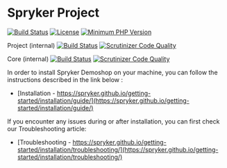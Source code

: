 # Spryker Project
[![Build Status](https://api.travis-ci.org/spryker/demoshop.svg?branch=master)](https://travis-ci.org/spryker/demoshop)
[![License](https://img.shields.io/github/license/spryker/demoshop.svg)](https://github.com/spryker/demoshop/)
[![Minimum PHP Version](http://img.shields.io/badge/php-%3E%3D%205.6-8892BF.svg)](https://php.net/)

Project (internal)
[![Build Status](https://travis-ci.com/spryker/project.svg?token=7jVDNZFJxpvBrFetYhbF&branch=master)](https://travis-ci.com/spryker/project)
[![Scrutinizer Code Quality](https://scrutinizer-ci.com/g/spryker/project/badges/quality-score.png?b=master&s=7f0c1247303c81b5047867595714ff5d7db02a5a)](https://scrutinizer-ci.com/g/spryker/project/?branch=master)

Core (internal)
[![Build Status](https://travis-ci.com/spryker/spryker.svg?token=7jVDNZFJxpvBrFetYhbF&branch=master)](https://travis-ci.com/spryker/spryker)
[![Scrutinizer Code Quality](https://scrutinizer-ci.com/g/spryker/spryker/badges/quality-score.png?b=master&s=25d80f2c1a93b3ae4d907ea8e75800a87469f088)](https://scrutinizer-ci.com/g/spryker/spryker/?branch=master)

In order to install Spryker Demoshop on your machine, you can follow the instructions described in the link below :

* [Installation - https://spryker.github.io/getting-started/installation/guide/](https://spryker.github.io/getting-started/installation/guide/)


If you encounter any issues during or after installation, you can first check our Troubleshooting article:

* [Troubleshooting - https://spryker.github.io/getting-started/installation/troubleshooting/](https://spryker.github.io/getting-started/installation/troubleshooting/)
